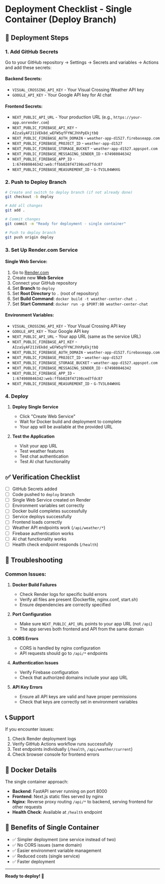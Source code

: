 # Deployment Checklist - Single Container (Deploy Branch)

## 🚀 Deployment Steps

### 1. Add GitHub Secrets

Go to your GitHub repository → Settings → Secrets and variables → Actions and add these secrets:

#### Backend Secrets:
- `VISUAL_CROSSING_API_KEY` - Your Visual Crossing Weather API key
- `GOOGLE_API_KEY` - Your Google API key for AI chat

#### Frontend Secrets:
- `NEXT_PUBLIC_API_URL` - Your production URL (e.g., `https://your-app.onrender.com`)
- `NEXT_PUBLIC_FIREBASE_API_KEY` - `AIzaSyAF211VEk8d_wEFW5qfFYNCJhhPpEkjtbQ`
- `NEXT_PUBLIC_FIREBASE_AUTH_DOMAIN` - `weather-app-d1527.firebaseapp.com`
- `NEXT_PUBLIC_FIREBASE_PROJECT_ID` - `weather-app-d1527`
- `NEXT_PUBLIC_FIREBASE_STORAGE_BUCKET` - `weather-app-d1527.appspot.com`
- `NEXT_PUBLIC_FIREBASE_MESSAGING_SENDER_ID` - `674980846342`
- `NEXT_PUBLIC_FIREBASE_APP_ID` - `1:674980846342:web:ffbb028f47198ced7fdc87`
- `NEXT_PUBLIC_FIREBASE_MEASUREMENT_ID` - `G-TV3L04WHXG`

### 2. Push to Deploy Branch

```bash
# Create and switch to deploy branch (if not already done)
git checkout -b deploy

# Add all changes
git add .

# Commit changes
git commit -m "Ready for deployment - single container"

# Push to deploy branch
git push origin deploy
```

### 3. Set Up Render.com Service

#### Single Web Service:
1. Go to [Render.com](https://render.com)
2. Create new **Web Service**
3. Connect your GitHub repository
4. Set **Branch** to `deploy`
5. Set **Root Directory** to `.` (root of repository)
6. Set **Build Command**: `docker build -t weather-center-chat .`
7. Set **Start Command**: `docker run -p $PORT:80 weather-center-chat`

#### Environment Variables:
- `VISUAL_CROSSING_API_KEY` - Your Visual Crossing API key
- `GOOGLE_API_KEY` - Your Google API key
- `NEXT_PUBLIC_API_URL` - Your app URL (same as the service URL)
- `NEXT_PUBLIC_FIREBASE_API_KEY` - `AIzaSyAF211VEk8d_wEFW5qfFYNCJhhPpEkjtbQ`
- `NEXT_PUBLIC_FIREBASE_AUTH_DOMAIN` - `weather-app-d1527.firebaseapp.com`
- `NEXT_PUBLIC_FIREBASE_PROJECT_ID` - `weather-app-d1527`
- `NEXT_PUBLIC_FIREBASE_STORAGE_BUCKET` - `weather-app-d1527.appspot.com`
- `NEXT_PUBLIC_FIREBASE_MESSAGING_SENDER_ID` - `674980846342`
- `NEXT_PUBLIC_FIREBASE_APP_ID` - `1:674980846342:web:ffbb028f47198ced7fdc87`
- `NEXT_PUBLIC_FIREBASE_MEASUREMENT_ID` - `G-TV3L04WHXG`

### 4. Deploy

1. **Deploy Single Service**
   - Click "Create Web Service"
   - Wait for Docker build and deployment to complete
   - Your app will be available at the provided URL

2. **Test the Application**
   - Visit your app URL
   - Test weather features
   - Test chat authentication
   - Test AI chat functionality

## ✅ Verification Checklist

- [ ] GitHub Secrets added
- [ ] Code pushed to `deploy` branch
- [ ] Single Web Service created on Render
- [ ] Environment variables set correctly
- [ ] Docker build completes successfully
- [ ] Service deploys successfully
- [ ] Frontend loads correctly
- [ ] Weather API endpoints work (`/api/weather/*`)
- [ ] Firebase authentication works
- [ ] AI chat functionality works
- [ ] Health check endpoint responds (`/health`)

## 🔧 Troubleshooting

### Common Issues:

1. **Docker Build Failures**
   - Check Render logs for specific build errors
   - Verify all files are present (Dockerfile, nginx.conf, start.sh)
   - Ensure dependencies are correctly specified

2. **Port Configuration**
   - Make sure `NEXT_PUBLIC_API_URL` points to your app URL (not `/api`)
   - The app serves both frontend and API from the same domain

3. **CORS Errors**
   - CORS is handled by nginx configuration
   - API requests should go to `/api/*` endpoints

4. **Authentication Issues**
   - Verify Firebase configuration
   - Check that authorized domains include your app URL

5. **API Key Errors**
   - Ensure all API keys are valid and have proper permissions
   - Check that keys are correctly set in environment variables

## 📞 Support

If you encounter issues:
1. Check Render deployment logs
2. Verify GitHub Actions workflow runs successfully
3. Test endpoints individually (`/health`, `/api/weather/current`)
4. Check browser console for frontend errors

## 🐳 Docker Details

The single container approach:
- **Backend**: FastAPI server running on port 8000
- **Frontend**: Next.js static files served by nginx
- **Nginx**: Reverse proxy routing `/api/*` to backend, serving frontend for other requests
- **Health Check**: Available at `/health` endpoint

## 🚀 Benefits of Single Container

- ✅ Simpler deployment (one service instead of two)
- ✅ No CORS issues (same domain)
- ✅ Easier environment variable management
- ✅ Reduced costs (single service)
- ✅ Faster deployment

---

**Ready to deploy! 🚀** 